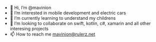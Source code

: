 - 👋 Hi, I’m @mavinion
- 👀 I’m interested in mobile development and electric cars
- 🌱 I’m currently learning to understand my childrens
- 💞️ I’m looking to collaborate on swift, kotlin, c#, xamarin and all other interesing projects
- 📫 How to reach me mavinion@rulerz.net

<!---
mavinion/mavinion is a ✨ special ✨ repository because its `README.md` (this file) appears on your GitHub profile.
You can click the Preview link to take a look at your changes.
--->
